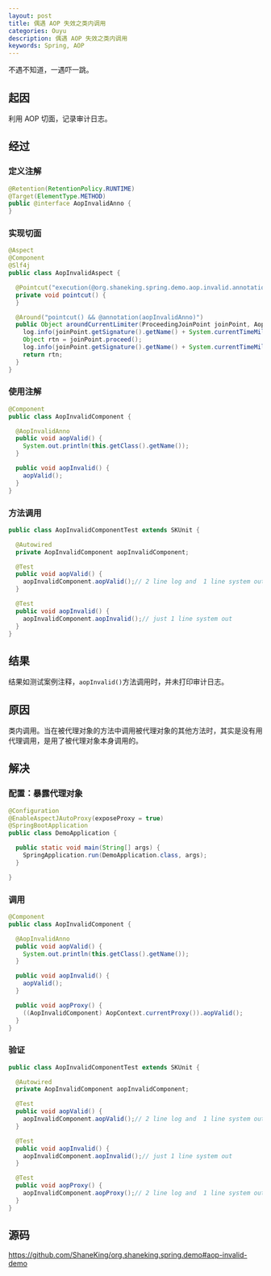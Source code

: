 ```yaml
---
layout: post
title: 偶遇 AOP 失效之类内调用
categories: Ouyu
description: 偶遇 AOP 失效之类内调用
keywords: Spring, AOP
---
```



不遇不知道，一遇吓一跳。

## 起因
利用 AOP 切面，记录审计日志。

## 经过
### 定义注解
```java
@Retention(RetentionPolicy.RUNTIME)
@Target(ElementType.METHOD)
public @interface AopInvalidAnno {
}
```
### 实现切面
```java
@Aspect
@Component
@Slf4j
public class AopInvalidAspect {

  @Pointcut("execution(@org.shaneking.spring.demo.aop.invalid.annotation.AopInvalidAnno * *..*.*(..))")
  private void pointcut() {
  }

  @Around("pointcut() && @annotation(aopInvalidAnno)")
  public Object aroundCurrentLimiter(ProceedingJoinPoint joinPoint, AopInvalidAnno aopInvalidAnno) throws Throwable {
    log.info(joinPoint.getSignature().getName() + System.currentTimeMillis());
    Object rtn = joinPoint.proceed();
    log.info(joinPoint.getSignature().getName() + System.currentTimeMillis());
    return rtn;
  }
}
```
### 使用注解
```java
@Component
public class AopInvalidComponent {

  @AopInvalidAnno
  public void aopValid() {
    System.out.println(this.getClass().getName());
  }

  public void aopInvalid() {
    aopValid();
  }
}
```
### 方法调用
```java
public class AopInvalidComponentTest extends SKUnit {

  @Autowired
  private AopInvalidComponent aopInvalidComponent;

  @Test
  public void aopValid() {
    aopInvalidComponent.aopValid();// 2 line log and  1 line system out
  }

  @Test
  public void aopInvalid() {
    aopInvalidComponent.aopInvalid();// just 1 line system out
  }
}
```

## 结果
结果如测试案例注释，`aopInvalid()`方法调用时，并未打印审计日志。

## 原因
类内调用。当在被代理对象的方法中调用被代理对象的其他方法时，其实是没有用代理调用，是用了被代理对象本身调用的。

## 解决
### 配置：暴露代理对象
```java
@Configuration
@EnableAspectJAutoProxy(exposeProxy = true)
@SpringBootApplication
public class DemoApplication {

  public static void main(String[] args) {
    SpringApplication.run(DemoApplication.class, args);
  }

}
```
### 调用
```java
@Component
public class AopInvalidComponent {

  @AopInvalidAnno
  public void aopValid() {
    System.out.println(this.getClass().getName());
  }

  public void aopInvalid() {
    aopValid();
  }

  public void aopProxy() {
    ((AopInvalidComponent) AopContext.currentProxy()).aopValid();
  }
}
```
### 验证
```java
public class AopInvalidComponentTest extends SKUnit {

  @Autowired
  private AopInvalidComponent aopInvalidComponent;

  @Test
  public void aopValid() {
    aopInvalidComponent.aopValid();// 2 line log and  1 line system out
  }

  @Test
  public void aopInvalid() {
    aopInvalidComponent.aopInvalid();// just 1 line system out
  }

  @Test
  public void aopProxy() {
    aopInvalidComponent.aopProxy();// 2 line log and  1 line system out
  }
}
```

## 源码
<https://github.com/ShaneKing/org.shaneking.spring.demo#aop-invalid-demo>
